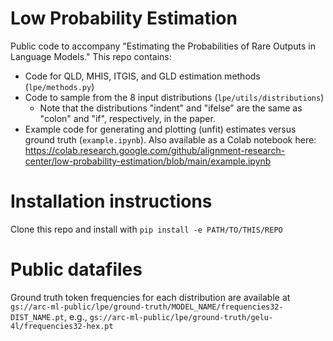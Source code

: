 # Low Probability Estimation
Public code to accompany "Estimating the Probabilities of Rare Outputs in Language Models." This repo contains:
- Code for QLD, MHIS, ITGIS, and GLD estimation methods (`lpe/methods.py`)
- Code to sample from the 8 input distributions (`lpe/utils/distributions`)
    - Note that the distributions "indent" and "ifelse" are the same as "colon" and "if", respectively, in the paper.
- Example code for generating and plotting (unfit) estimates versus ground truth (`example.ipynb`). Also available as a Colab notebook here: https://colab.research.google.com/github/alignment-research-center/low-probability-estimation/blob/main/example.ipynb

# Installation instructions
Clone this repo and install with `pip install -e PATH/TO/THIS/REPO`

# Public datafiles
Ground truth token frequencies for each distribution are available at `gs://arc-ml-public/lpe/ground-truth/MODEL_NAME/frequencies32-DIST_NAME.pt`, e.g., `gs://arc-ml-public/lpe/ground-truth/gelu-4l/frequencies32-hex.pt`
